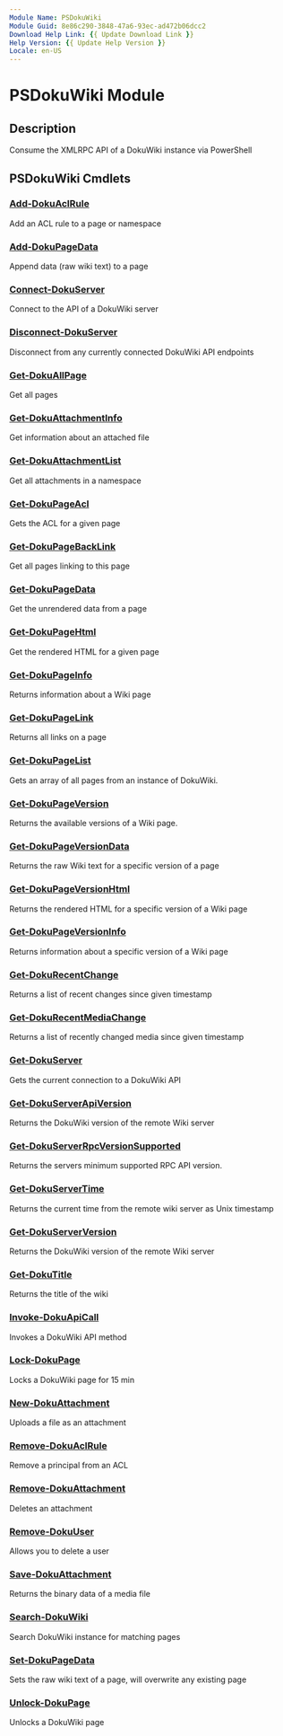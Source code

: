 ```yaml
---
Module Name: PSDokuWiki
Module Guid: 8e86c290-3848-47a6-93ec-ad472b06dcc2
Download Help Link: {{ Update Download Link }}
Help Version: {{ Update Help Version }}
Locale: en-US
---
```


# PSDokuWiki Module
## Description
Consume the XMLRPC API of a DokuWiki instance via PowerShell

## PSDokuWiki Cmdlets
### [Add-DokuAclRule](Add-DokuAclRule.md)
Add an ACL rule to a page or namespace

### [Add-DokuPageData](Add-DokuPageData.md)
Append data (raw wiki text) to a page

### [Connect-DokuServer](Connect-DokuServer.md)
Connect to the API of a DokuWiki server

### [Disconnect-DokuServer](Disconnect-DokuServer.md)
Disconnect from any currently connected DokuWiki API endpoints

### [Get-DokuAllPage](Get-DokuAllPage.md)
Get all pages

### [Get-DokuAttachmentInfo](Get-DokuAttachmentInfo.md)
Get information about an attached file

### [Get-DokuAttachmentList](Get-DokuAttachmentList.md)
Get all attachments in a namespace

### [Get-DokuPageAcl](Get-DokuPageAcl.md)
Gets the ACL for a given page

### [Get-DokuPageBackLink](Get-DokuPageBackLink.md)
Get all pages linking to this page

### [Get-DokuPageData](Get-DokuPageData.md)
Get the unrendered data from a page

### [Get-DokuPageHtml](Get-DokuPageHtml.md)
Get the rendered HTML for a given page

### [Get-DokuPageInfo](Get-DokuPageInfo.md)
Returns information about a Wiki page

### [Get-DokuPageLink](Get-DokuPageLink.md)
Returns all links on a page

### [Get-DokuPageList](Get-DokuPageList.md)
Gets an array of all pages from an instance of DokuWiki.

### [Get-DokuPageVersion](Get-DokuPageVersion.md)
Returns the available versions of a Wiki page.

### [Get-DokuPageVersionData](Get-DokuPageVersionData.md)
Returns the raw Wiki text for a specific version of a page

### [Get-DokuPageVersionHtml](Get-DokuPageVersionHtml.md)
Returns the rendered HTML for a specific version of a Wiki page

### [Get-DokuPageVersionInfo](Get-DokuPageVersionInfo.md)
Returns information about a specific version of a Wiki page

### [Get-DokuRecentChange](Get-DokuRecentChange.md)
Returns a list of recent changes since given timestamp

### [Get-DokuRecentMediaChange](Get-DokuRecentMediaChange.md)
Returns a list of recently changed media since given timestamp

### [Get-DokuServer](Get-DokuServer.md)
Gets the current connection to a DokuWiki API

### [Get-DokuServerApiVersion](Get-DokuServerApiVersion.md)
Returns the DokuWiki version of the remote Wiki server

### [Get-DokuServerRpcVersionSupported](Get-DokuServerRpcVersionSupported.md)
Returns the servers minimum supported RPC API version.

### [Get-DokuServerTime](Get-DokuServerTime.md)
Returns the current time from the remote wiki server as Unix timestamp

### [Get-DokuServerVersion](Get-DokuServerVersion.md)
Returns the DokuWiki version of the remote Wiki server

### [Get-DokuTitle](Get-DokuTitle.md)
Returns the title of the wiki

### [Invoke-DokuApiCall](Invoke-DokuApiCall.md)
Invokes a DokuWiki API method

### [Lock-DokuPage](Lock-DokuPage.md)
Locks a DokuWiki page for 15 min

### [New-DokuAttachment](New-DokuAttachment.md)
Uploads a file as an attachment

### [Remove-DokuAclRule](Remove-DokuAclRule.md)
Remove a principal from an ACL

### [Remove-DokuAttachment](Remove-DokuAttachment.md)
Deletes an attachment

### [Remove-DokuUser](Remove-DokuUser.md)
Allows you to delete a user

### [Save-DokuAttachment](Save-DokuAttachment.md)
Returns the binary data of a media file

### [Search-DokuWiki](Search-DokuWiki.md)
Search DokuWiki instance for matching pages

### [Set-DokuPageData](Set-DokuPageData.md)
Sets the raw wiki text of a page, will overwrite any existing page

### [Unlock-DokuPage](Unlock-DokuPage.md)
Unlocks a DokuWiki page

